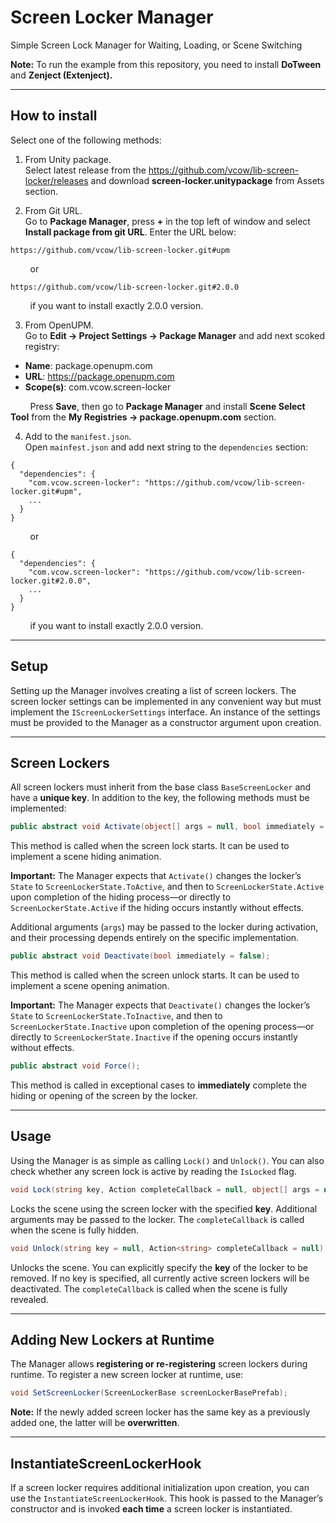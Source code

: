 # Screen Locker Manager
Simple Screen Lock Manager for Waiting, Loading, or Scene Switching

**Note:** To run the example from this repository, you need to install **DoTween** and **Zenject (Extenject).**

---

## How to install
Select one of the following methods:

1. From Unity package.<br/>Select latest release from the https://github.com/vcow/lib-screen-locker/releases and download __screen-locker.unitypackage__ from Assets section.

2. From Git URL.<br/>Go to __Package Manager__, press __+__ in the top left of window and select __Install package from git URL__. Enter the URL below:
```
https://github.com/vcow/lib-screen-locker.git#upm
```
&nbsp;&nbsp;&nbsp;&nbsp;&nbsp;&nbsp;&nbsp;&nbsp;or
```
https://github.com/vcow/lib-screen-locker.git#2.0.0
```
&nbsp;&nbsp;&nbsp;&nbsp;&nbsp;&nbsp;&nbsp;&nbsp;if you want to install exactly 2.0.0 version.

3. From OpenUPM.<br/>Go to __Edit -> Project Settings -> Package Manager__ and add next scoked registry:
* __Name__: package.openupm.com
* __URL__: https://package.openupm.com
* __Scope(s)__: com.vcow.screen-locker

&nbsp;&nbsp;&nbsp;&nbsp;&nbsp;&nbsp;&nbsp;&nbsp;Press __Save__, then go to __Package Manager__ and install __Scene Select Tool__ from the __My Registries -> package.openupm.com__ section.

4. Add to the ```manifest.json```.<br/>Open ```mainfest.json``` and add next string to the ```dependencies``` section:
```
{
  "dependencies": {
    "com.vcow.screen-locker": "https://github.com/vcow/lib-screen-locker.git#upm",
    ...
  }
}
```
&nbsp;&nbsp;&nbsp;&nbsp;&nbsp;&nbsp;&nbsp;&nbsp;or
```
{
  "dependencies": {
    "com.vcow.screen-locker": "https://github.com/vcow/lib-screen-locker.git#2.0.0",
    ...
  }
}
```
&nbsp;&nbsp;&nbsp;&nbsp;&nbsp;&nbsp;&nbsp;&nbsp;if you want to install exactly 2.0.0 version.

---

## Setup
Setting up the Manager involves creating a list of screen lockers. The screen locker settings can be implemented in any convenient way but must implement the `IScreenLockerSettings` interface. An instance of the settings must be provided to the Manager as a constructor argument upon creation.

---

## Screen Lockers
All screen lockers must inherit from the base class `BaseScreenLocker` and have a **unique key**. In addition to the key, the following methods must be implemented:

```csharp
public abstract void Activate(object[] args = null, bool immediately = false);
```
This method is called when the screen lock starts. It can be used to implement a scene hiding animation.

**Important:** The Manager expects that `Activate()` changes the locker’s `State` to `ScreenLockerState.ToActive`, and then to `ScreenLockerState.Active` upon completion of the hiding process—or directly to `ScreenLockerState.Active` if the hiding occurs instantly without effects.

Additional arguments (`args`) may be passed to the locker during activation, and their processing depends entirely on the specific implementation.

```csharp
public abstract void Deactivate(bool immediately = false);
```
This method is called when the screen unlock starts. It can be used to implement a scene opening animation.

**Important:** The Manager expects that `Deactivate()` changes the locker’s `State` to `ScreenLockerState.ToInactive`, and then to `ScreenLockerState.Inactive` upon completion of the opening process—or directly to `ScreenLockerState.Inactive` if the opening occurs instantly without effects.

```csharp
public abstract void Force();
```
This method is called in exceptional cases to **immediately** complete the hiding or opening of the screen by the locker.

---

## Usage
Using the Manager is as simple as calling `Lock()` and `Unlock()`. You can also check whether any screen lock is active by reading the `IsLocked` flag.

```csharp
void Lock(string key, Action completeCallback = null, object[] args = null);
```
Locks the scene using the screen locker with the specified **key**. Additional arguments may be passed to the locker. The `completeCallback` is called when the scene is fully hidden.

```csharp
void Unlock(string key = null, Action<string> completeCallback = null);
```
Unlocks the scene. You can explicitly specify the **key** of the locker to be removed. If no key is specified, all currently active screen lockers will be deactivated. The `completeCallback` is called when the scene is fully revealed.

---

## Adding New Lockers at Runtime
The Manager allows **registering or re-registering** screen lockers during runtime. To register a new screen locker at runtime, use:

```csharp
void SetScreenLocker(ScreenLockerBase screenLockerBasePrefab);
```

**Note:** If the newly added screen locker has the same key as a previously added one, the latter will be **overwritten**.

---

## InstantiateScreenLockerHook
If a screen locker requires additional initialization upon creation, you can use the `InstantiateScreenLockerHook`. This hook is passed to the Manager’s constructor and is invoked **each time** a screen locker is instantiated.

